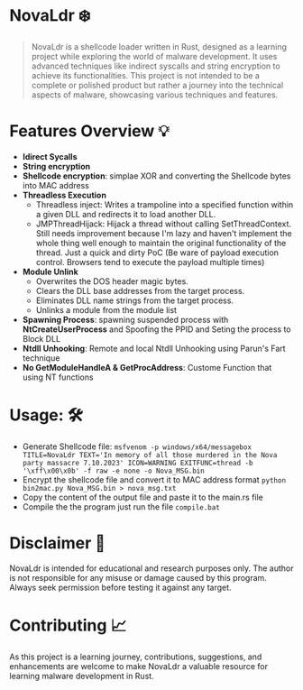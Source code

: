 # NovaLdr :snowflake:
> NovaLdr is a shellcode loader written in Rust, designed as a learning project while exploring the world of malware development. It uses advanced techniques like indirect syscalls and string encryption to achieve its functionalities. This project is not intended to be a complete or polished product but rather a journey into the technical aspects of malware, showcasing various techniques and features.

# Features Overview :bulb:
   * **Idirect Sycalls**
   * **String encryption**
   * **Shellcode encryption**: simplae XOR and converting the Shellcode bytes into MAC address
   * **Threadless Execution**
      * Threadless inject: Writes a trampoline into a specified function within a given DLL and redirects it to load another DLL.
      * JMPThreadHijack: Hijack a thread without calling SetThreadContext. Still needs improvement because I'm lazy and haven't implement the whole thing well enough to maintain the original functionality of the thread. Just a quick and dirty PoC (Be ware of payload execution control. Browsers tend to execute the payload multiple times)
   * **Module Unlink**
      * Overwrites the DOS header magic bytes.
      * Clears the DLL base addresses from the target process.
      * Eliminates DLL name strings from the target process.
      * Unlinks a module from the module list
   * **Spawning Process**: spawning suspended process with **NtCreateUserProcess** and Spoofing the PPID and Seting the process to Block DLL
   * **Ntdll Unhooking**: Remote and local Ntdll Unhooking using Parun's Fart technique
   * **No GetModuleHandleA & GetProcAddress**: Custome Function that using NT functions

# Usage: :hammer_and_wrench:
   * Generate Shellcode file: `msfvenom -p windows/x64/messagebox TITLE=NovaLdr TEXT='In memory of all those murdered in the Nova party massacre 7.10.2023' ICON=WARNING EXITFUNC=thread -b '\xff\x00\x0b' -f raw -e none -o Nova_MSG.bin`
   * Encrypt the shellcode file and convert it to MAC address format `python bin2mac.py Nova_MSG.bin > nova_msg.txt`
   * Copy the content of the output file and paste it to the main.rs file
   * Compile the the program just run the file `compile.bat`

# Disclaimer :loudspeaker:
NovaLdr is intended for educational and research purposes only. The author is not responsible for any misuse or damage caused by this program. Always seek permission before testing it against any target.

# Contributing :chart_with_upwards_trend:
As this project is a learning journey, contributions, suggestions, and enhancements are welcome to make NovaLdr a valuable resource for learning malware development in Rust.

